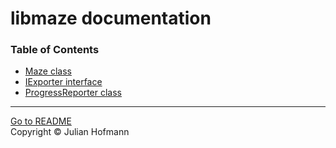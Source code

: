 # libmaze documentation

### Table of Contents
- [Maze class](Maze.md)
- [IExporter interface](exporters/Exporter.md)
- [ProgressReporter class](ProgressReporter.md)

---
[Go to README](../README.md)\
Copyright © Julian Hofmann
